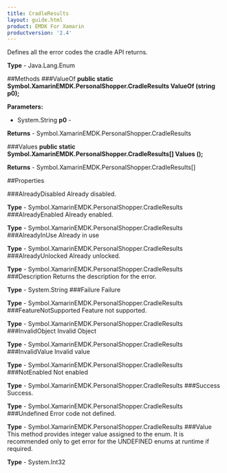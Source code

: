 ```yaml
---
title: CradleResults
layout: guide.html 
product: EMDK For Xamarin 
productversion: '2.4' 
---
```

Defines all the error codes the cradle API returns. 

**Type** - Java.Lang.Enum

##Methods
###ValueOf
**public static Symbol.XamarinEMDK.PersonalShopper.CradleResults ValueOf (string p0);**


        

**Parameters:** 

* System.String **p0** - 
        

**Returns** - Symbol.XamarinEMDK.PersonalShopper.CradleResults

###Values
**public static Symbol.XamarinEMDK.PersonalShopper.CradleResults[] Values ();**


        


**Returns** - Symbol.XamarinEMDK.PersonalShopper.CradleResults[]

##Properties

###AlreadyDisabled
Already disabled.

**Type** - Symbol.XamarinEMDK.PersonalShopper.CradleResults
###AlreadyEnabled
Already enabled.

**Type** - Symbol.XamarinEMDK.PersonalShopper.CradleResults
###AlreadyInUse
Already in use

**Type** - Symbol.XamarinEMDK.PersonalShopper.CradleResults
###AlreadyUnlocked
Already unlocked.


**Type** - Symbol.XamarinEMDK.PersonalShopper.CradleResults
###Description
Returns the description for the error.

**Type** - System.String
###Failure
Failure

**Type** - Symbol.XamarinEMDK.PersonalShopper.CradleResults
###FeatureNotSupported
Feature not supported.

**Type** - Symbol.XamarinEMDK.PersonalShopper.CradleResults
###InvalidObject
Invalid Object

**Type** - Symbol.XamarinEMDK.PersonalShopper.CradleResults
###InvalidValue
Invalid value

**Type** - Symbol.XamarinEMDK.PersonalShopper.CradleResults
###NotEnabled
Not enabled


**Type** - Symbol.XamarinEMDK.PersonalShopper.CradleResults
###Success
Success.

**Type** - Symbol.XamarinEMDK.PersonalShopper.CradleResults
###Undefined
Error code not defined.

**Type** - Symbol.XamarinEMDK.PersonalShopper.CradleResults
###Value
This method provides integer value assigned to the enum. It is recommended only to get error for the UNDEFINED enums at runtime if required.

**Type** - System.Int32


